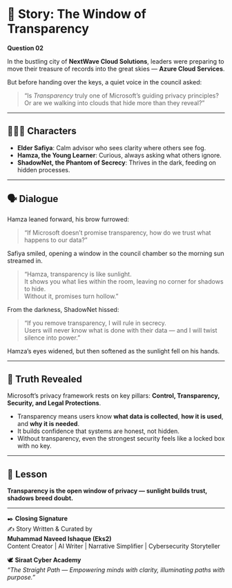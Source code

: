 # 📖 Story: The Window of Transparency  

**Question 02**

In the bustling city of **NextWave Cloud Solutions**, leaders were preparing to move their treasure of records into the great skies — **Azure Cloud Services**.  

But before handing over the keys, a quiet voice in the council asked:  

> “Is *Transparency* truly one of Microsoft’s guiding privacy principles?  
> Or are we walking into clouds that hide more than they reveal?”  

---

## 🧑‍🤝‍🧑 Characters  

- **Elder Safiya**: Calm advisor who sees clarity where others see fog.  
- **Hamza, the Young Learner**: Curious, always asking what others ignore.  
- **ShadowNet, the Phantom of Secrecy**: Thrives in the dark, feeding on hidden processes.  

---

## 🗣 Dialogue  

Hamza leaned forward, his brow furrowed:  
> “If Microsoft doesn’t promise transparency, how do we trust what happens to our data?”  

Safiya smiled, opening a window in the council chamber so the morning sun streamed in.  
> “Hamza, transparency is like sunlight.  
> It shows you what lies within the room, leaving no corner for shadows to hide.  
> Without it, promises turn hollow.”  

From the darkness, ShadowNet hissed:  
> “If you remove transparency, I will rule in secrecy.  
> Users will never know what is done with their data — and I will twist silence into power.”  

Hamza’s eyes widened, but then softened as the sunlight fell on his hands.  

---

## 🌟 Truth Revealed  

Microsoft’s privacy framework rests on key pillars: **Control, Transparency, Security, and Legal Protections**.  
- Transparency means users know **what data is collected**, **how it is used**, and **why it is needed**.  
- It builds confidence that systems are honest, not hidden.  
- Without transparency, even the strongest security feels like a locked box with no key.  

---

## 🌹 Lesson  

**Transparency is the open window of privacy — sunlight builds trust, shadows breed doubt.**  

---

✒️ **Closing Signature**  
✍️ Story Written & Curated by  
**Muhammad Naveed Ishaque (Eks2)**  
Content Creator | AI Writer | Narrative Simplifier | Cybersecurity Storyteller  

🕊️ **Siraat Cyber Academy**  
*“The Straight Path — Empowering minds with clarity, illuminating paths with purpose.”*  
